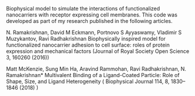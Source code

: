 Biophysical model to simulate the interactions of functionalized nanocarriers with receptor expressing cell membranes. This code was developed as part of my research published in the following articles.

N. Ramakrishnan, David M Eckmann, Portnovo S Ayyaswamy, Vladimir S Muzykantov, Ravi Radhakrishnan
Biophysically inspired model for functionalized nanocarrier adhesion to cell surface: roles of protein expression and mechanical factors (Journal of Royal Society Open Science 3, 160260 (2016))

Matt McKenzie, Sung Min Ha, Aravind Rammohan, Ravi Radhakrishnan, N. Ramakrishnan*
Multivalent Binding of a Ligand-Coated Particle: Role of Shape, Size, and Ligand Heterogeneity
( Biophysical Journal 114, 8, 1830–1846 (2018) )

